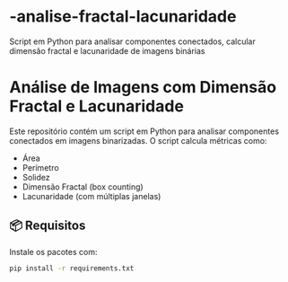 # -analise-fractal-lacunaridade
Script em Python para analisar componentes conectados, calcular dimensão fractal e lacunaridade de imagens binárias
# Análise de Imagens com Dimensão Fractal e Lacunaridade

Este repositório contém um script em Python para analisar componentes conectados em imagens binarizadas. O script calcula métricas como:

- Área
- Perímetro
- Solidez
- Dimensão Fractal (box counting)
- Lacunaridade (com múltiplas janelas)

## 📦 Requisitos

Instale os pacotes com:

```bash
pip install -r requirements.txt

